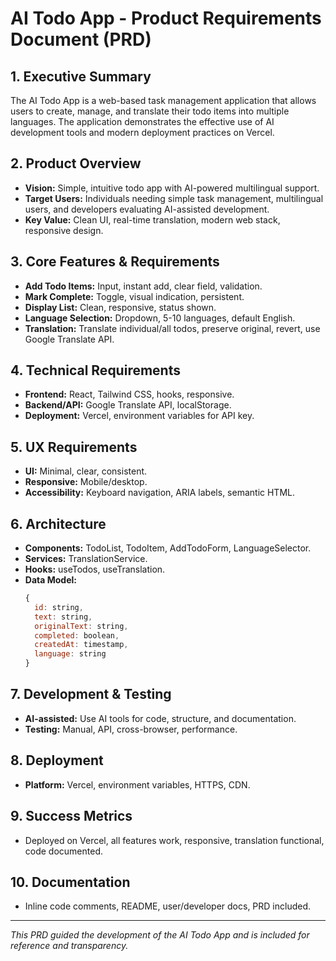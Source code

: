 # AI Todo App - Product Requirements Document (PRD)

## 1. Executive Summary
The AI Todo App is a web-based task management application that allows users to create, manage, and translate their todo items into multiple languages. The application demonstrates the effective use of AI development tools and modern deployment practices on Vercel.

## 2. Product Overview
- **Vision:** Simple, intuitive todo app with AI-powered multilingual support.
- **Target Users:** Individuals needing simple task management, multilingual users, and developers evaluating AI-assisted development.
- **Key Value:** Clean UI, real-time translation, modern web stack, responsive design.

## 3. Core Features & Requirements
- **Add Todo Items:** Input, instant add, clear field, validation.
- **Mark Complete:** Toggle, visual indication, persistent.
- **Display List:** Clean, responsive, status shown.
- **Language Selection:** Dropdown, 5-10 languages, default English.
- **Translation:** Translate individual/all todos, preserve original, revert, use Google Translate API.

## 4. Technical Requirements
- **Frontend:** React, Tailwind CSS, hooks, responsive.
- **Backend/API:** Google Translate API, localStorage.
- **Deployment:** Vercel, environment variables for API key.

## 5. UX Requirements
- **UI:** Minimal, clear, consistent.
- **Responsive:** Mobile/desktop.
- **Accessibility:** Keyboard navigation, ARIA labels, semantic HTML.

## 6. Architecture
- **Components:** TodoList, TodoItem, AddTodoForm, LanguageSelector.
- **Services:** TranslationService.
- **Hooks:** useTodos, useTranslation.
- **Data Model:**
  ```js
  {
    id: string,
    text: string,
    originalText: string,
    completed: boolean,
    createdAt: timestamp,
    language: string
  }
  ```

## 7. Development & Testing
- **AI-assisted:** Use AI tools for code, structure, and documentation.
- **Testing:** Manual, API, cross-browser, performance.

## 8. Deployment
- **Platform:** Vercel, environment variables, HTTPS, CDN.

## 9. Success Metrics
- Deployed on Vercel, all features work, responsive, translation functional, code documented.

## 10. Documentation
- Inline code comments, README, user/developer docs, PRD included.

---

*This PRD guided the development of the AI Todo App and is included for reference and transparency.*

